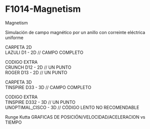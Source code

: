 # F1014-Magnetism
Magnetism

Simulación de campo magnético por un anillo con correinte eléctrica uniforme

 CARPETA 2D
   <br>LAZULI D1  - 2D // CAMPO COMPLETO
 
 CODIGO EXTRA
      <br>CRUNCH D12 - 2D // UN PUNTO
      <br>ROGER D13  - 2D // UN PUNTO

 CARPETA 3D
 <br>TINSPIRE D33    - 3D // CAMPO COMPLETO
 
 CODIGO EXTRA
      <br>TINSPIRE D332   - 3D // UN PUNTO
      <br>UNOPTIMAL_CISCO - 3D // CÓDIGO LENTO NO RECOMENDABLE
      
      
  Runge Kutta
  GRAFICAS DE POSICIÓN/VELOCIDAD/ACELERACION vs TIEMPO
